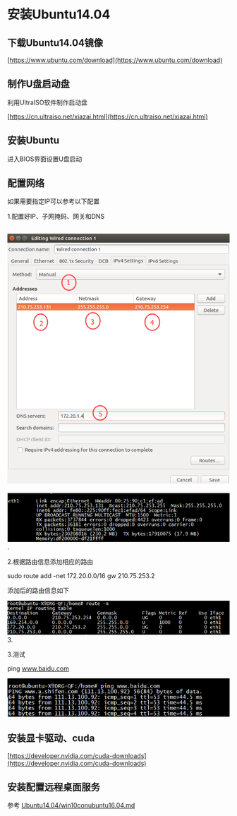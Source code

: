 # 安装Ubuntu14.04

## 下载Ubuntu14.04镜像

[https://www.ubuntu.com/download](https://www.ubuntu.com/download)

## 制作U盘启动盘

利用UltraISO软件制作启动盘

[https://cn.ultraiso.net/xiazai.html](https://cn.ultraiso.net/xiazai.html)

## 安装Ubuntu

进入BIOS界面设置U盘启动

## 配置网络

如果需要指定IP可以参考以下配置

1.配置好IP、子网掩码、网关和DNS

## ![](/Ubuntu14.04/assets/1_1.png)

![](/Ubuntu14.04/assets/1_2.png).

2.根据路由信息添加相应的路由

sudo route add -net 172.20.0.0/16 gw 210.75.253.2

添加后的路由信息如下

![](/Ubuntu14.04/assets/1_3.png)3.

3.测试

ping www.baidu.com

![](/Ubuntu14.04/assets/1_4.png)

## 安装显卡驱动、cuda

[https://developer.nvidia.com/cuda-downloads](https://developer.nvidia.com/cuda-downloads)

## 安装配置远程桌面服务

参考    [Ubuntu14.04/win10conubuntu16.04.md](/Ubuntu14.04/win10conubuntu16.04.md)

